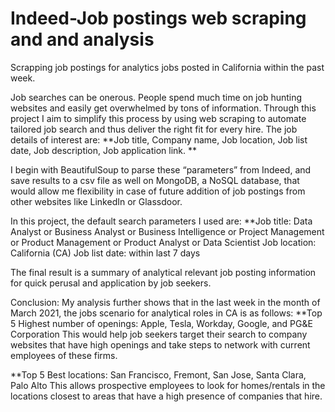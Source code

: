 # Indeed-Job postings web scraping and and analysis 
Scrapping job postings for analytics jobs posted in California within the past week.

Job searches can be onerous. People spend much time on job hunting websites and easily get overwhelmed by tons of information. Through this project I aim to simplify this process by using web scraping to automate tailored job search and thus deliver the right fit for every hire. 
The job details of interest are: **Job title, Company name, Job location, Job list date, Job description, Job application link. **

I begin with BeautifulSoup to parse these “parameters” from Indeed, and save results to a csv file as well on MongoDB, a NoSQL database, that would allow me flexibility in case of future addition of job postings from other websites like LinkedIn or Glassdoor.

In this project, the default search parameters I used are:
**Job title:  Data Analyst or Business Analyst or Business Intelligence or Project Management or Product Management or Product Analyst or Data Scientist
Job location: California (CA)
Job list date: within last 7 days

The final result is a summary of analytical relevant job posting information for quick perusal and application by job seekers. 

Conclusion: My analysis further shows that in the last week in the month of March 2021, the jobs scenario for analytical roles in CA is as follows: 
**Top 5 Highest number of openings: Apple, Tesla, Workday, Google, and PG&E Corporation
This would help job seekers target their search to company websites that have high openings and take steps to network with current employees of these firms.

**Top 5 Best locations: San Francisco, Fremont, San Jose, Santa Clara, Palo Alto 
This allows prospective employees to look for homes/rentals in the locations closest to areas that have a high presence of companies that hire.
